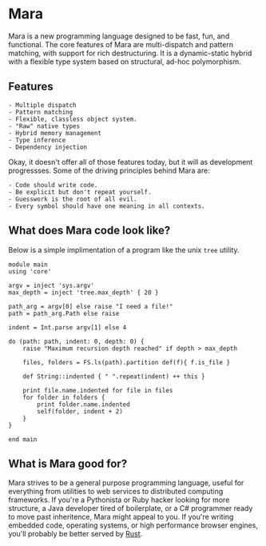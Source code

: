 # Mara

Mara is a new programming language designed to be fast, fun, and functional. The core features of Mara are multi-dispatch and pattern matching, with support for rich destructuring. It is a dynamic-static hybrid with a flexible type system based on structural, ad-hoc polymorphism. 

## Features

    - Multiple dispatch
    - Pattern matching
    - Flexible, classless object system.
    - "Raw" native types
    - Hybrid memory management
    - Type inference
    - Dependency injection

Okay, it doesn't offer all of those features today, but it will as development progressses.  Some of the driving principles behind Mara are:

    - Code should write code.
    - Be explicit but don't repeat yourself.
    - Guesswork is the root of all evil.
    - Every symbol should have one meaning in all contexts.

## What does Mara code look like?

Below is a simple implimentation of a program like the unix `tree` utility.

    module main
    using 'core'

    argv = inject 'sys.argv'
    max_depth = inject 'tree.max_depth' { 20 }

    path_arg = argv[0] else raise "I need a file!"
    path = path_arg.Path else raise

    indent = Int.parse argv[1] else 4

    do (path: path, indent: 0, depth: 0) {
        raise "Maximum recursion depth reached" if depth > max_depth

        files, folders = FS.ls(path).partition def(f){ f.is_file }

        def String::indented { " ".repeat(indent) ++ this }

        print file.name.indented for file in files
        for folder in folders {
            print folder.name.indented
            self(folder, indent + 2)
        }
    }

    end main

## What is Mara good for?

Mara strives to be a general purpose programming language, useful for everything from utilities to web services to distributed computing frameworks.  If you're a Pythonista or Ruby hacker looking for more structure, a Java developer tired of boilerplate, or a C# programmer ready to move past inheritence, Mara might appeal to you.  If you're writing embedded code, operating systems, or high performance browser engines, you'll probably be better served by [Rust](http://www.rust-lang.org/).
